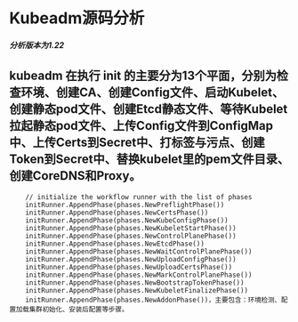 # Kubeadm源码分析
##### 分析版本为1.22
## kubeadm 在执行 init 的主要分为13个平面，分别为检查环境、创建CA、创建Config文件、启动Kubelet、创建静态pod文件、创建Etcd静态文件、等待Kubelet拉起静态pod文件、上传Config文件到ConfigMap中、上传Certs到Secret中、打标签与污点、创建Token到Secret中、替换kubelet里的pem文件目录、创建CoreDNS和Proxy。
```
	// initialize the workflow runner with the list of phases
	initRunner.AppendPhase(phases.NewPreflightPhase())
	initRunner.AppendPhase(phases.NewCertsPhase())
	initRunner.AppendPhase(phases.NewKubeConfigPhase())
	initRunner.AppendPhase(phases.NewKubeletStartPhase())
	initRunner.AppendPhase(phases.NewControlPlanePhase())
	initRunner.AppendPhase(phases.NewEtcdPhase())
	initRunner.AppendPhase(phases.NewWaitControlPlanePhase())
	initRunner.AppendPhase(phases.NewUploadConfigPhase())
	initRunner.AppendPhase(phases.NewUploadCertsPhase())
	initRunner.AppendPhase(phases.NewMarkControlPlanePhase())
	initRunner.AppendPhase(phases.NewBootstrapTokenPhase())
	initRunner.AppendPhase(phases.NewKubeletFinalizePhase())
	initRunner.AppendPhase(phases.NewAddonPhase())，主要包含：环境检测、配置加载集群初始化、安装后配置等步骤。
```
